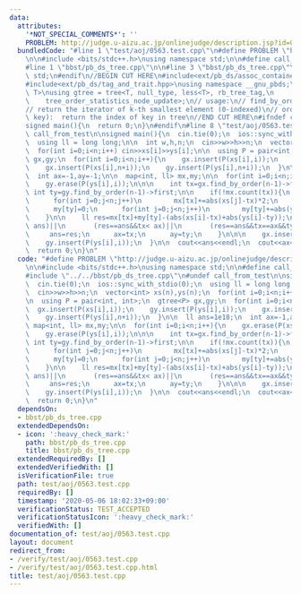 ```yaml
---
data:
  attributes:
    '*NOT_SPECIAL_COMMENTS*': ''
    PROBLEM: http://judge.u-aizu.ac.jp/onlinejudge/description.jsp?id=0563
  bundledCode: "#line 1 \"test/aoj/0563.test.cpp\"\n#define PROBLEM \"http://judge.u-aizu.ac.jp/onlinejudge/description.jsp?id=0563\"\
    \n\n#include <bits/stdc++.h>\nusing namespace std;\n\n#define call_from_test\n\
    #line 1 \"bbst/pb_ds_tree.cpp\"\n\n#line 3 \"bbst/pb_ds_tree.cpp\"\nusing namespace\
    \ std;\n#endif\n//BEGIN CUT HERE\n#include<ext/pb_ds/assoc_container.hpp>\n#include<ext/pb_ds/tree_policy.hpp>\n\
    #include<ext/pb_ds/tag_and_trait.hpp>\nusing namespace __gnu_pbds;\ntemplate <typename\
    \ T>\nusing gtree = tree<T, null_type, less<T>, rb_tree_tag,\n               \
    \    tree_order_statistics_node_update>;\n// usage:\n// find_by_order(int k):\n\
    // return the iterator of k-th smallest element (0-indexed)\n// order_of_key(T\
    \ key):  return the index of key in tree\n//END CUT HERE\n#ifndef call_from_test\n\
    signed main(){\n  return 0;\n}\n#endif\n#line 8 \"test/aoj/0563.test.cpp\"\n#undef\
    \ call_from_test\n\nsigned main(){\n  cin.tie(0);\n  ios::sync_with_stdio(0);\n\
    \  using ll = long long;\n\n  int w,h,n;\n  cin>>w>>h>>n;\n  vector<int> xs(n),ys(n);\n\
    \  for(int i=0;i<n;i++) cin>>xs[i]>>ys[i];\n\n  using P = pair<int, int>;\n  gtree<P>\
    \ gx,gy;\n  for(int i=0;i<n;i++){\n    gx.insert(P(xs[i],i));\n    gy.insert(P(ys[i],i));\n\
    \    gx.insert(P(xs[i],n+i));\n    gy.insert(P(ys[i],n+i));\n  }\n\n  ll ans=1e18;\n\
    \  int ax=-1,ay=-1;\n\n  map<int, ll> mx,my;\n\n  for(int i=0;i<n;i++){\n    gx.erase(P(xs[i],i));\n\
    \    gy.erase(P(ys[i],i));\n\n\n    int tx=gx.find_by_order(n-1)->first;\n   \
    \ int ty=gy.find_by_order(n-1)->first;\n\n    if(!mx.count(tx)){\n      mx[tx]=0;\n\
    \      for(int j=0;j<n;j++)\n        mx[tx]+=abs(xs[j]-tx)*2;\n    }\n\n    if(!my.count(ty)){\n\
    \      my[ty]=0;\n      for(int j=0;j<n;j++)\n        my[ty]+=abs(ys[j]-ty)*2;\n\
    \    }\n\n    ll res=mx[tx]+my[ty]-(abs(xs[i]-tx)+abs(ys[i]-ty));\n    if((res<\
    \ ans)||\n       (res==ans&&tx< ax)||\n       (res==ans&&tx==ax&&ty< ay)){\n \
    \     ans=res;\n      ax=tx;\n      ay=ty;\n    }\n\n\n    gx.insert(P(xs[i],i));\n\
    \    gy.insert(P(ys[i],i));\n  }\n\n  cout<<ans<<endl;\n  cout<<ax<<\" \"<<ay<<endl;\n\
    \  return 0;\n}\n"
  code: "#define PROBLEM \"http://judge.u-aizu.ac.jp/onlinejudge/description.jsp?id=0563\"\
    \n\n#include <bits/stdc++.h>\nusing namespace std;\n\n#define call_from_test\n\
    #include \"../../bbst/pb_ds_tree.cpp\"\n#undef call_from_test\n\nsigned main(){\n\
    \  cin.tie(0);\n  ios::sync_with_stdio(0);\n  using ll = long long;\n\n  int w,h,n;\n\
    \  cin>>w>>h>>n;\n  vector<int> xs(n),ys(n);\n  for(int i=0;i<n;i++) cin>>xs[i]>>ys[i];\n\
    \n  using P = pair<int, int>;\n  gtree<P> gx,gy;\n  for(int i=0;i<n;i++){\n  \
    \  gx.insert(P(xs[i],i));\n    gy.insert(P(ys[i],i));\n    gx.insert(P(xs[i],n+i));\n\
    \    gy.insert(P(ys[i],n+i));\n  }\n\n  ll ans=1e18;\n  int ax=-1,ay=-1;\n\n \
    \ map<int, ll> mx,my;\n\n  for(int i=0;i<n;i++){\n    gx.erase(P(xs[i],i));\n\
    \    gy.erase(P(ys[i],i));\n\n\n    int tx=gx.find_by_order(n-1)->first;\n   \
    \ int ty=gy.find_by_order(n-1)->first;\n\n    if(!mx.count(tx)){\n      mx[tx]=0;\n\
    \      for(int j=0;j<n;j++)\n        mx[tx]+=abs(xs[j]-tx)*2;\n    }\n\n    if(!my.count(ty)){\n\
    \      my[ty]=0;\n      for(int j=0;j<n;j++)\n        my[ty]+=abs(ys[j]-ty)*2;\n\
    \    }\n\n    ll res=mx[tx]+my[ty]-(abs(xs[i]-tx)+abs(ys[i]-ty));\n    if((res<\
    \ ans)||\n       (res==ans&&tx< ax)||\n       (res==ans&&tx==ax&&ty< ay)){\n \
    \     ans=res;\n      ax=tx;\n      ay=ty;\n    }\n\n\n    gx.insert(P(xs[i],i));\n\
    \    gy.insert(P(ys[i],i));\n  }\n\n  cout<<ans<<endl;\n  cout<<ax<<\" \"<<ay<<endl;\n\
    \  return 0;\n}\n"
  dependsOn:
  - bbst/pb_ds_tree.cpp
  extendedDependsOn:
  - icon: ':heavy_check_mark:'
    path: bbst/pb_ds_tree.cpp
    title: bbst/pb_ds_tree.cpp
  extendedRequiredBy: []
  extendedVerifiedWith: []
  isVerificationFile: true
  path: test/aoj/0563.test.cpp
  requiredBy: []
  timestamp: '2020-05-06 18:02:33+09:00'
  verificationStatus: TEST_ACCEPTED
  verificationStatusIcon: ':heavy_check_mark:'
  verifiedWith: []
documentation_of: test/aoj/0563.test.cpp
layout: document
redirect_from:
- /verify/test/aoj/0563.test.cpp
- /verify/test/aoj/0563.test.cpp.html
title: test/aoj/0563.test.cpp
---
```

